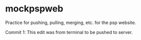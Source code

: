 # mockpspweb
Practice for pushing, pulling, merging, etc. for the psp website.

Commit 1: This edit was from terminal to be pushed to server.

